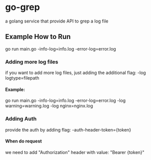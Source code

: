 # go-grep
a golang service that provide API to grep a log file

## Example How to Run
go run main.go -info-log=info.log -error-log=error.log

### Adding more log files
if you want to add more log files, just adding the additional flag: -log logtype=filepath

#### Example:
go run main.go -info-log=info.log -error-log=error.log -log warning=warning.log -log nginx=nginx.log

### Adding Auth
provide the auth by adding flag: -auth-header-token={token}

#### When do request
we need to add "Authorization" header with value: "Bearer {token}"